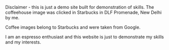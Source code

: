 Disclaimer - this is just a demo site built for demonstration of skills.
The coffeehouse image was clicked in Starbucks in DLF Promenade, New Delhi by me.

Coffee images belong to Starbucks and were taken from Google.

I am an espresso enthusiast and this website is just to demonstrate my skills and my interests.